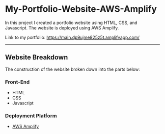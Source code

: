 # My-Portfolio-Website-AWS-Amplify
In this project I created a portfolio website using HTML, CSS, and Javascript. The website is deployed using AWS Amplify.

Link to my portfolio: https://main.dp9ujme825z5t.amplifyapp.com/


---

## Website Breakdown

The construction of the website broken down into the parts below:

### Front-End

- HTML
- CSS
- Javascript

### Deployment Platform

- [AWS Amplify](https://aws.amazon.com/amplify/)
